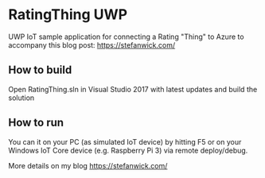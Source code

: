 # RatingThing UWP
UWP IoT sample application for connecting a Rating "Thing" to Azure to accompany this blog post: https://stefanwick.com/

## How to build
Open RatingThing.sln in Visual Studio 2017 with latest updates and build the solution

## How to run
You can it on your PC (as simulated IoT device) by hitting F5 or on your Windows IoT Core device (e.g. Raspberry Pi 3) via remote deploy/debug.

More details on my blog https://stefanwick.com/
